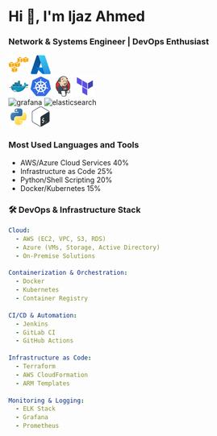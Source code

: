 # Hi 👋, I'm Ijaz Ahmed

### Network & Systems Engineer | DevOps Enthusiast

<!-- Cloud Badges -->
<img src="https://raw.githubusercontent.com/devicons/devicon/master/icons/amazonwebservices/amazonwebservices-original.svg" alt="aws" width="40" height="40"/>
<img src="https://raw.githubusercontent.com/devicons/devicon/master/icons/azure/azure-original.svg" alt="azure" width="40" height="40"/>

<!-- DevOps Tools -->
<div>
<img src="https://raw.githubusercontent.com/devicons/devicon/master/icons/docker/docker-original.svg" alt="docker" width="40" height="40"/>
<img src="https://raw.githubusercontent.com/devicons/devicon/master/icons/kubernetes/kubernetes-plain.svg" alt="kubernetes" width="40" height="40"/>
<img src="https://raw.githubusercontent.com/devicons/devicon/master/icons/jenkins/jenkins-original.svg" alt="jenkins" width="40" height="40"/>
<img src="https://raw.githubusercontent.com/devicons/devicon/master/icons/terraform/terraform-original.svg" alt="terraform" width="40" height="40"/>
</div>

<!-- Monitoring Tools -->
<div>
<img src="https://www.vectorlogo.zone/logos/grafana/grafana-icon.svg" alt="grafana" width="40" height="40"/>
<img src="https://www.vectorlogo.zone/logos/elastic/elastic-icon.svg" alt="elasticsearch" width="40" height="40"/>
</div>

<!-- Programming Languages -->
<div>
<img src="https://raw.githubusercontent.com/devicons/devicon/master/icons/python/python-original.svg" alt="python" width="40" height="40"/>
<img src="https://raw.githubusercontent.com/devicons/devicon/master/icons/bash/bash-original.svg" alt="bash" width="40" height="40"/>
</div>

### Most Used Languages and Tools
- AWS/Azure Cloud Services 40%
- Infrastructure as Code 25%
- Python/Shell Scripting 20%
- Docker/Kubernetes 15%

### 🛠 DevOps & Infrastructure Stack
```yaml
Cloud:
  - AWS (EC2, VPC, S3, RDS)
  - Azure (VMs, Storage, Active Directory)
  - On-Premise Solutions

Containerization & Orchestration:
  - Docker
  - Kubernetes
  - Container Registry

CI/CD & Automation:
  - Jenkins
  - GitLab CI
  - GitHub Actions

Infrastructure as Code:
  - Terraform
  - AWS CloudFormation
  - ARM Templates

Monitoring & Logging:
  - ELK Stack
  - Grafana
  - Prometheus
